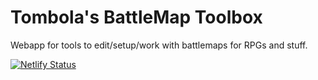 # Tombola's BattleMap Toolbox

Webapp for tools to edit/setup/work with battlemaps for RPGs and stuff.

[![Netlify Status](https://api.netlify.com/api/v1/badges/1ac8aa73-401c-40bc-8700-91173bdac25e/deploy-status)](https://app.netlify.com/sites/playful-cendol-d20b19/deploys)
